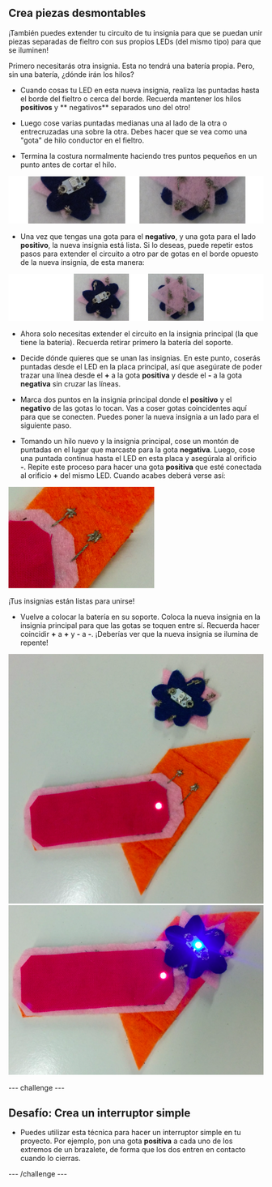 ## Crea piezas desmontables

¡También puedes extender tu circuito de tu insignia para que se puedan unir piezas separadas de fieltro con sus propios LEDs (del mismo tipo) para que se iluminen!

Primero necesitarás otra insignia. Esta no tendrá una batería propia. Pero, sin una batería, ¿dónde irán los hilos?

+ Cuando cosas tu LED en esta nueva insignia, realiza las puntadas hasta el borde del fieltro o cerca del borde. Recuerda mantener los hilos **positivos** y ** negativos** separados uno del otro!

+ Luego cose varias puntadas medianas una al lado de la otra o entrecruzadas una sobre la otra. Debes hacer que se vea como una "gota" de hilo conductor en el fieltro.

+ Termina la costura normalmente haciendo tres puntos pequeños en un punto antes de cortar el hilo.

![](images/new_badge_blobs_front_back_120_650.png)

+ Una vez que tengas una gota para el **negativo**, y una gota para el lado **positivo**, la nueva insignia está lista. Si lo deseas, puede repetir estos pasos para extender el circuito a otro par de gotas en el borde opuesto de la nueva insignia, de esta manera:

![](images/new_badge_front_back_120_650.png)

+ Ahora solo necesitas extender el circuito en la insignia principal (la que tiene la batería). Recuerda retirar primero la batería del soporte.

+ Decide dónde quieres que se unan las insignias. En este punto, coserás puntadas desde el LED en la placa principal, así que asegúrate de poder trazar una línea desde el **+** a la gota **positiva** y desde el **-** a la gota **negativa** sin cruzar las líneas.

+ Marca dos puntos en la insignia principal donde el **positivo** y el **negativo** de las gotas lo tocan. Vas a coser gotas coincidentes aquí para que se conecten. Puedes poner la nueva insignia a un lado para el siguiente paso.

+ Tomando un hilo nuevo y la insignia principal, cose un montón de puntadas en el lugar que marcaste para la gota **negativa**. Luego, cose una puntada continua hasta el LED en esta placa y asegúrala al orificio **-**. Repite este proceso para hacer una gota **positiva** que esté conectada al orificio **+** del mismo LED. Cuando acabes deberá verse así:

![](images/badge_ext_blobs.png)

¡Tus insignias están listas para unirse!

+ Vuelve a colocar la batería en su soporte. Coloca la nueva insignia en la insignia principal para que las gotas se toquen entre sí. Recuerda hacer coincidir **+** a **+** y **-** a **-**. ¡Deberías ver que la nueva insignia se ilumina de repente!

![](images/badge_extended_unlit.png) ![](images/badge_extended_lit.png)

--- challenge ---

## Desafío: Crea un interruptor simple

+ Puedes utilizar esta técnica para hacer un interruptor simple en tu proyecto. Por ejemplo, pon una gota **positiva** a cada uno de los extremos de un brazalete, de forma que los dos entren en contacto cuando lo cierras.

--- /challenge ---
